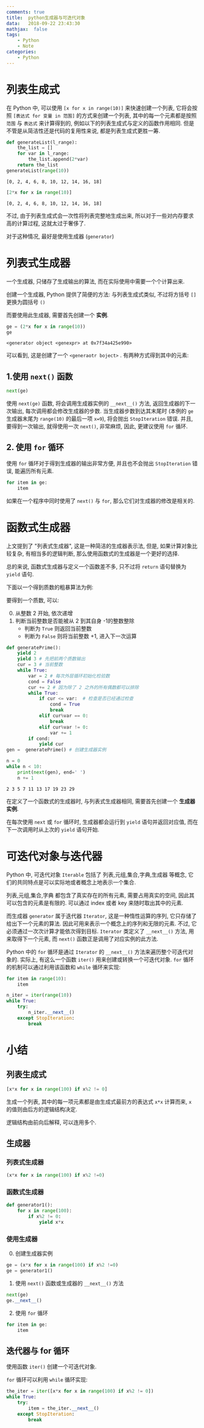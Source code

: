 ```yaml
---
comments: true
title:  python生成器与可迭代对象
data:   2018-09-22 23:43:30
mathjax:  false
tags:
    - Python
    - Note
categories:
    - Python
---
```


# 列表生成式

在 Python 中, 可以使用 `[x for x in range(10)]` 来快速创建一个列表, 它将会按照 `[表达式 for 变量 in 范围]` 的方式来创建一个列表, 其中的每一个元素都是按照 `范围` 与 `表达式` 来计算得到的, 例如以下的列表生成式与定义的函数作用相同. 但是不管是从简洁性还是代码的复用性来说, 都是列表生成式更胜一筹.

```python
def generateList(l_range):
    the_list = []
    for var in l_range:
        the_list.append(2*var)
    return the_list
generateList(range(10))
```

    [0, 2, 4, 6, 8, 10, 12, 14, 16, 18]

```python
[2*x for x in range(10)]
```

    [0, 2, 4, 6, 8, 10, 12, 14, 16, 18]

不过, 由于列表生成式会一次性将列表完整地生成出来, 所以对于一些对内存要求高的计算过程, 这就太过于奢侈了.

对于这种情况, 最好是使用生成器 (`generator`)

# 列表式生成器

一个生成器, 只储存了生成输出的算法, 而在实际使用中需要一个个计算出来.

创建一个生成器, Python 提供了简便的方法: 与列表生成式类似, 不过将方括号 `[]` 更换为圆括号 `()`

而要使用此生成器, 需要首先创建一个 **实例**.

```python
ge = (2*x for x in range(10))
ge
```

    <generator object <genexpr> at 0x7f34a425e990>

可以看到, 这是创建了一个 `<generaotr boject>` . 有两种方式得到其中的元素:

## 1.使用 `next()` 函数

```python
next(ge)
```

使用 `next(ge)` 函数, 将会调用生成器实例的 `__next__()` 方法, 返回生成器的下一次输出, 每次调用都会修改生成器的步数. 当生成器步数到达其末尾时 (本例的 `ge` 生成器末尾为 `range(10)` 的最后一项 `x=9`), 将会抛出 `StopIteration` 错误. 并且, 要得到一次输出, 就得使用一次 `next()`, 非常麻烦, 因此, 更建议使用 `for` 循环.

## 2. 使用 `for` 循环

使用 `for` 循环对于得到生成器的输出非常方便, 并且也不会抛出 `StopIteration` 错误, 能遍历所有元素.

```python
for item in ge:
    item
```

如果在一个程序中同时使用了 `next()` 与 `for`, 那么它们对生成器的修改是相关的.

# 函数式生成器

上文提到了 "列表式生成器", 这是一种简洁的生成器表示法, 但是, 如果计算对象比较复杂, 有相当多的逻辑判断, 那么使用函数式的生成器是一个更好的选择.

总的来说, 函数式生成器与定义一个函数差不多, 只不过将 `return` 语句替换为 `yield` 语句.

下面以一个得到质数的粗暴算法为例:

要得到一个质数, 可以:

0. 从整数 2 开始, 依次递增
0. 判断当前整数是否能被从 2 到其自身 -1的整数整除
    - 判断为 `True` 则返回当前整数
    - 判断为 `False` 则将当前整数 +1, 进入下一次运算

```python
def generatePrime():
    yield 2
    yield 3 # 先把前两个质数输出
    cur = 3 # 当前整数
    while True:
        var = 2 # 每次外层循环初始化检验数
        cond = False
        cur += 2 # 因为除了 2 之外的所有偶数都可以排除
        while True:
            if cur <= var:  # 检查是否已经通过检查
                cond = True
                break
            elif cur%var == 0:
                break
            elif cur%var != 0:
                var += 1
        if cond:
            yield cur
gen =  generatePrime() # 创建生成器实例
```

```python
n = 0
while n < 10:
    print(next(gen), end=' ')
    n += 1
```

```
2 3 5 7 11 13 17 19 23 29
```

在定义了一个函数式的生成器时, 与列表式生成器相同, 需要首先创建一个 **生成器实例**.

在每次使用 `next` 或 `for` 循环时, 生成器都会运行到 `yield` 语句并返回对应值, 而在下一次调用时从上次的 `yield` 语句开始.

# 可迭代对象与迭代器

Python 中, 可迭代对象 `Iterable` 包括了 列表,元组,集合,字典,生成器 等概念, 它们的共同特点是可以实际地或者概念上地表示一个集合.

列表,元组,集合,字典 都包含了真实存在的所有元素, 需要占用真实的空间, 因此其可以包含的元素是有限的. 可以通过 index 或者 key 来随时取出其中的元素.

而生成器 `generator` 属于迭代器 `Iterator`, 这是一种惰性运算的序列, 它只存储了给出下一个元素的算法. 因此可用来表示一个概念上的序列和无限的元素. 不过, 它必须通过一次次计算才能依次得到目标. `Iterator` 类定义了 `__next__()` 方法, 用来取得下一个元素, 而 `next()` 函数正是调用了对应实例的此方法.

Python 中的 `for` 循环是通过 `Iterator` 的 `__next__()` 方法来遍历整个可迭代对象的. 实际上, 有这么一个函数 `iter()` 用来创建或转换一个可迭代对象. `for` 循环的机制可以通过利用该函数和 `while` 循环来实现:

```python
for item in range(10):
    item
```

```python
n_iter = iter(range(10))
while True:
    try:
        n_iter.__next__()
    except StopIteration:
        break
```

# 小结

## 列表生成式

```python
[x*x for x in range(100) if x%2 != 0]
```

生成一个列表, 其中的每一项元素都是由生成式最前方的表达式 `x*x` 计算而来, `x` 的值则由后方的逻辑结构决定.

逻辑结构由前向后解释, 可以连用多个.

## 生成器

### 列表式生成器

```python
(x*x for x in range(100) if x%2 !=0)
```

### 函数式生成器

```python
def generator1():
    for x in range(100):
        if x%2 != 0:
            yield x*x
```

### 使用生成器

0. 创建生成器实例

```python
ge = (x*x for x in range(100) if x%2 !=0)
ge = generator1()
```

1. 使用 `next()` 函数或生成器的 `__next__()` 方法

```python
next(ge)
ge.__next__()
```

2. 使用 `for` 循环

```python
for item in ge:
    item
```

## 迭代器与 for 循环

使用函数 `iter()` 创建一个可迭代对象.

`for` 循环可以利用 `while` 循环实现:

```python
the_iter = iter([x*x for x in range(100) if x%2 != 0])
while True:
    try:
        item = the_iter.__next__()
    except StopIteration:
        break
```

